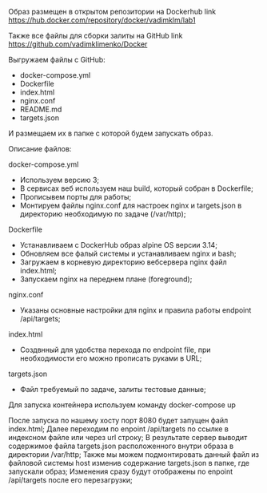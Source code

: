 Образ размещен в открытом репозитории на Dockerhub
link https://hub.docker.com/repository/docker/vadimklm/lab1

Также все файлы для сборки залиты на GitHub 
link https://github.com/vadimklimenko/Docker

Выгружаем файлы с GitHub:
- docker-compose.yml
- Dockerfile
- index.html
- nginx.conf
- README.md
- targets.json

И размещаем их в папке с которой будем запускать образ.

Описание файлов:

docker-compose.yml

- Используем версию 3;
- В сервисах веб используем наш build, который собран в Dockerfile;
- Прописывем порты для работы;
- Монтируем файлы nginx.conf для настроек nginx и targets.json в директорию необходимую по задаче (/var/http);

Dockerfile
- Устанавливаем с DockerHub образ alpine OS версии 3.14;
- Обновляем все фалый системы и устанавливаем nginx и bash;
- Загружаем в корневую директорию вебсервера nginx файл index.html;
- Запускаем nginx на переднем плане (foreground);

nginx.conf
- Указаны основные настройки для nginx и правила работы endpoint /api/targets;

index.html
- Создвнный для удобства перехода по endpoint file, при необходимости его можно прописать руками в URL;

targets.json
- Файл требуемый по задаче, залиты тестовые данные;


Для запуска контейнера используем команду 
docker-compose up

После запуска по нашему хосту порт 8080 будет запущен файл index.html;
Далее переходим по enpoint /api/targets по ссылке в индексном файле или через url строку;
В результате сервер выводит содержимое файла targets.json расположенного внутри образа в директории /var/http;
Также мы можем подмонтировать данный файл из файловой системы host изменив содержание targets.json в папке, где запускали образ;
Изменения сразу будут отображены по enpoint /api/targets после его перезагрузки;




